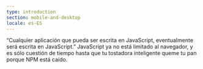 ```yaml
---
type: introduction
section: mobile-and-desktop
locale: es-ES
---
```

 “Cualquier aplicación que pueda ser escrita en JavaScript, eventualmente será escrita en JavaScript.”
JavaScript ya no está limitado al navegador, y es sólo cuestión de tiempo hasta que 
tu tostadora inteligente queme tu pan porque NPM está caído.